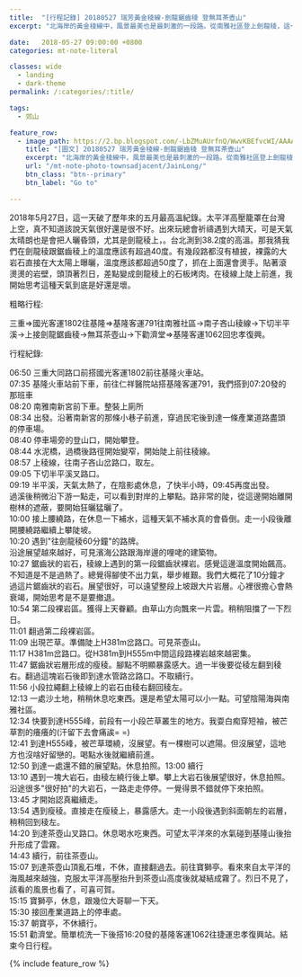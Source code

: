 ```yaml
---
title:  "[行程記錄] 20180527 瑞芳黃金稜線-劍龍鋸齒稜 登無耳茶壺山"
excerpt: "北海岸的黃金稜線中，風景最美也是最刺激的一段路。從南雅社區登上劍龍稜，這一段稜線是由岩壁瘦稜所組成。風景非常棒，但頂著大太陽爬這條稜線要帶足飲用水。"

date:   2018-05-27 09:00:00 +0800
categories: mt-note-literal

classes: wide
  - landing
  - dark-theme
permalink: /:categories/:title/

tags:
  - 郊山

feature_row:
  - image_path: https://2.bp.blogspot.com/-LbZMuAUrfnQ/WwvKBEfvcWI/AAAAAAAA2ps/xurFJbq5cU8mLBzM7RqWVQUvZG8X5EW1ACLcBGAs/s1600/_MG_7486.JPG
    title: "[圖文] 20180527 瑞芳黃金稜線-劍龍鋸齒稜 登無耳茶壺山"
    excerpt: "北海岸的黃金稜線中，風景最美也是最刺激的一段路。從南雅社區登上劍龍稜，這一段稜線是由岩壁瘦稜所組成。風景非常棒，但頂著大太陽爬這條稜線要帶足飲用水。"
    url: "/mt-note-photo-townsadjacent/JainLong/"
    btn_class: "btn--primary"
    btn_label: "Go to"

---
```




2018年5月27日，這一天破了歷年來的五月最高溫紀錄。太平洋高壓籠罩在台灣上空，真不知道該說天氣很好還是很不好。出來玩總會祈禱遇到大晴天，可是天氣太晴朗也是會把人曬昏頭，尤其是劍龍稜上，。台北測到38.2度的高溫。那我猜我們在劍龍稜跟鋸齒稜上的溫度應該有超過40度。有幾段路都沒有植披，裸露的大岩石直接在大太陽上曝曬，溫度應該都超過50度了，抓在上面還會燙手。貼著滾燙燙的岩壁，頭頂著烈日，差點變成劍龍稜上的石板烤肉。在稜線上陡上前進，我開始思考這種天氣到底是好還是壞。


粗略行程:

三重=>國光客運1802往基隆=>基隆客運791往南雅社區->南子吝山稜線->下切半平溪->上接劍龍鋸齒稜->無耳茶壺山->下勸濟堂=>基隆客運1062回忠孝復興。


行程紀錄:

06:50 三重大同路口前搭國光客運1802前往基隆火車站。  
07:35 基隆火車站前下車，前往仁祥醫院站搭基隆客運791，我們搭到07:20發的那班車  
08:20 南雅南新宮前下車。整裝上廁所  
08:34 出發。沿著南新宮的那條小巷子前進，穿過民宅後到達一條產業道路盡頭的停車場。  
08:40 停車場旁的登山口，開始攀登。  
08:44 水泥橋，過橋後路徑開始變窄，開始陡上前往稜線。  
08:57 上稜線，往南子吝山岔路口，取左。  
09:05 下切半平溪叉路口。  
09:19 半平溪，天氣太熱了，在陰影處休息，了快半小時，09:45再度出發。  
過溪後稍微沿下游一點走，可以看到對岸的上攀點。路非常的陡，從這邊開始離開樹林的遮蔽，要開始狂曬猛曬了。  
10:00 接上腰繞路，在休息一下補水，這種天氣不補水真的會昏倒。走一小段後離開腰繞路繼續上攀陡坡。  
10:20 遇到"往劍龍稜60分鐘"的路牌。  
沿途展望越來越好，可見濱海公路跟海岸邊的哩咾的建築物。  
10:27 鋸齒狀的岩石，稜線上遇到的第一段鋸齒狀裸岩。感覺這邊溫度開始飆高。不知道是不是過熱了。總覺得腳使不出力氣，舉步維艱。我們大概花了10分鐘才過這片鋸齒狀的岩石。展望很好，可以遠望整段上坡跟大片岩層。心裡很擔心會熱衰竭，開始思考是不是要撤退。  
10:54 第二段裸岩區。獲得上天眷顧。由草山方向飄來一片雲。稍稍阻擋了一下烈日。  
11:01 翻過第二段裸岩區。  
11:09 出現芒草。準備陡上H381m岔路口。可見茶壺山。  
11:17 H381m岔路口。從H381m到H555m中間這段路裸岩越來越密集。  
11:47 鋸齒狀岩層形成的瘦稜。腳點不明顯暴露感大。過一半後要從稜左翻到稜右。翻過這塊岩石後即到達水管路岔路口。不取續行。  
11:56 小段拉繩翻上稜線上的岩石由稜右翻回稜左。  
12:13 一處沙土地，稍稍休息吃東西。還是希望太陽可以小一點。可望陰陽海與南雅社區。  
12:34 快要到達H555峰，前段有一小段芒草叢生的地方。我耍白痴穿短袖，被芒草割的癢癢的(汗留下去會痛誒= =)  
12:41 到達H555峰，被芒草環繞，沒展望。有一棵樹可以遮陽。但沒展望，這地方也沒啥好留戀的。喝點水後就繼續前進。  
12:50 到達一處還不錯的展望點。休息拍照。13:00 續行  
13:10 遇到一塊大岩石，由稜左繞行後上攀。攀上大岩石後展望很好，休息拍照。沿途很多"很好拍"的大岩石，一路走走停停。一覺得景不錯就停下來拍照。  
13:45 才開始認真繼續走。  
13:54 遇到瘦稜。直接走在瘦稜上，暴露感大。走一小段後遇到斜面朝左的岩層，稍稍回到稜左。  
14:20 到達茶壺山叉路口。休息喝水吃東西。可望太平洋來的水氣碰到基隆山後抬升形成了雲霧。  
14:43 續行，前往茶壺山。  
15:07 到達茶壺山頂亂石堆，不休，直接翻過去。前往寶獅亭。看來來自太平洋的海風越來越強，克服太平洋高壓抬升到茶壺山高度後就凝結成霧了。烈日不見了，該看的風景也看了，可喜可賀。  
15:15 寶獅亭，休息，跟幾位大哥聊一下天。  
15:30 接回產業道路上的停車處。  
15:37 朝寶亭，不休續行。  
15:51 勸濟堂。簡單梳洗一下後搭16:20發的基隆客運1062往捷運忠孝復興站。結束今日行程。   


{% include feature_row %}






